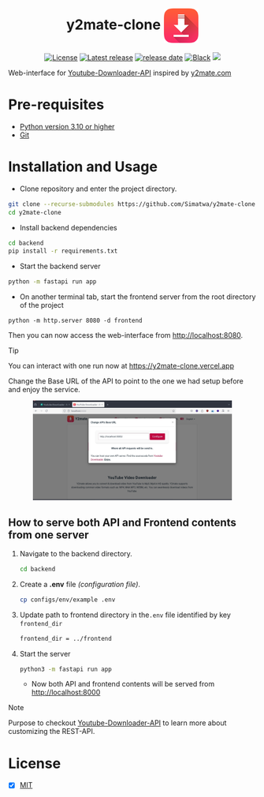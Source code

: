 <h1 align="center">y2mate-clone <img align="center" src="frontend/images/logo.png" width="70px"></h1>

<p align="center">
<a href="LICENSE"><img alt="License" src="https://img.shields.io/static/v1?logo=license&color=Blue&message=MIT&label=License"/></a>
<a href="https://github.com/Simatwa/y2mate-clone/releases"><img src="https://img.shields.io/github/v/release/Simatwa/y2mate-clone?label=Release&logo=github" alt="Latest release"></img></a>
<a href="https://github.com/Simatwa/y2mate-clone/releases"><img src="https://img.shields.io/github/release-date/Simatwa/y2mate-clone?label=Release date&logo=github" alt="release date"></img></a>
<a href="https://github.com/psf/black"><img alt="Black" src="https://img.shields.io/badge/code%20style-black-000000.svg"/></a>
<a href="https://hits.seeyoufarm.com"><img src="https://hits.seeyoufarm.com/api/count/incr/badge.svg?url=https%3A%2F%2Fgithub.com/Simatwa/y2mate-clone"/></a>
</p>

Web-interface for [Youtube-Downloader-API](https://github.com/Simatwa/youtube-downloader-api) inspired by [y2mate.com](https://y2mate.com)

# Pre-requisites

- [Python version 3.10 or higher](https://python.org)
- [Git](https://git-scm.com/)

# Installation and Usage

- Clone repository and enter the project directory.

```sh
git clone --recurse-submodules https://github.com/Simatwa/y2mate-clone.git
cd y2mate-clone
```

- Install backend dependencies

```sh
cd backend
pip install -r requirements.txt
```

- Start the backend server

```sh
python -m fastapi run app
```

- On another terminal tab, start the frontend server from the root directory of the project

```
python -m http.server 8080 -d frontend
```

Then you can now access the web-interface from <http://localhost:8080>.

> [!TIP]
> You can interact with one run now at <https://y2mate-clone.vercel.app>

Change the Base URL of the API to point to the one we had setup before and enjoy the service.


<p align="center">
<img src="assets/setup-api-base-url.jpg" width="80%">
</p>

## How to serve both API and Frontend contents from one server

1. Navigate to the backend directory.

    ```sh
    cd backend
    ```

2. Create a **.env** file *(configuration file)*.

    ```sh
    cp configs/env/example .env
    ```

3. Update path to frontend directory in the`.env` file identified by key `frontend_dir`

    ```sh
    frontend_dir = ../frontend
    ```

4. Start the server

    ```sh
    python3 -m fastapi run app
    ```

    - Now both API and frontend contents will be served from <http://localhost:8000>

> [!NOTE]
> Purpose to checkout [Youtube-Downloader-API](https://github.com/Simatwa/youtube-downloader-api) to learn more about customizing the REST-API.

# License

- [x] [MIT](LICENSE)

